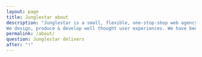 ```yaml
---
layout: page
title: Junglestar about
description: "Junglestar is a small, flexible, one-stop-shop web agency. We do information architecture, screen design, code and deploy. We offer top quality, yet affordable, custom designs or packed solutions all-included. We help companies and individuals organize their communication. We grow relationships with clients.
We design, produce & develop well thought user experiences. We have been in the communication business for over 25 years"
permalink: /about/
question: Junglestar delivers
after: "!"
---
```

